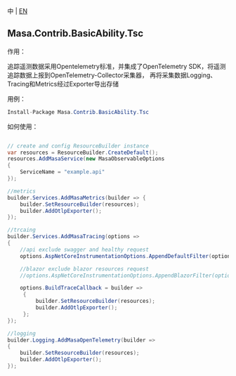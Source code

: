 中 | [EN](README.md)

## Masa.Contrib.BasicAbility.Tsc

作用：

追踪遥测数据采用Opentelemetry标准，并集成了OpenTelemetry SDK，将遥测追踪数据上报到OpenTelemetry-Collector采集器，
再将采集数据Logging、Tracing和Metrics经过Exporter导出存储

用例：

```C#
Install-Package Masa.Contrib.BasicAbility.Tsc
```

如何使用：

```c#

// create and config ResourceBuilder instance
var resources = ResourceBuilder.CreateDefault();
resources.AddMasaService(new MasaObservableOptions
{
    ServiceName = "example.api"
});

//metrics
builder.Services.AddMasaMetrics(builder => {
    builder.SetResourceBuilder(resources);
    builder.AddOtlpExporter();
});

//trcaing
builder.Services.AddMasaTracing(options =>
{
    //api exclude swagger and healthy request
    options.AspNetCoreInstrumentationOptions.AppendDefaultFilter(options);

    //blazor exclude blazor resources request
    //options.AspNetCoreInstrumentationOptions.AppendBlazorFilter(options);

    options.BuildTraceCallback = builder =>
     {
         builder.SetResourceBuilder(resources);
         builder.AddOtlpExporter();
     };
});

//logging
builder.Logging.AddMasaOpenTelemetry(builder =>
{
    builder.SetResourceBuilder(resources);
    builder.AddOtlpExporter();
});

```
